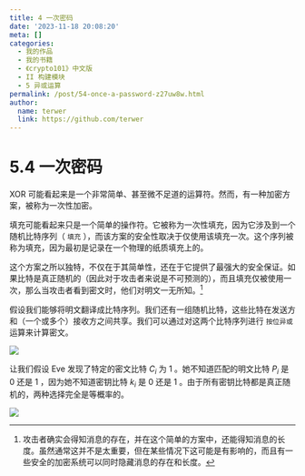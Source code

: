 ```yaml
---
title: 4 一次密码
date: '2023-11-18 20:08:20'
meta: []
categories:
  - 我的作品
  - 我的书籍
  - 《crypto101》中文版
  - II 构建模块
  - 5 异或运算
permalink: /post/54-once-a-password-z27uw8w.html
author:
  name: terwer
  link: https://github.com/terwer
---
```



<!-- more -->




# 5.4 一次密码

XOR 可能看起来是一个非常简单、甚至微不足道的运算符。然而，有一种加密方案，被称为一次性加密。

填充可能看起来只是一个简单的操作符。它被称为一次性填充，因为它涉及到一个随机比特序列（ `填充` ），而该方案的安全性取决于仅使用该填充一次。这个序列被称为填充，因为最初是记录在一个物理的纸质填充上的。

这个方案之所以独特，不仅在于其简单性，还在于它提供了最强大的安全保证。如果比特是真正随机的（因此对于攻击者来说是不可预测的），而且填充仅被使用一次，那么当攻击者看到密文时，他们对明文一无所知。[^1]

假设我们能够将明文翻译成比特序列。我们还有一组随机比特，这些比特在发送方和（一个或多个）接收方之间共享。我们可以通过对这两个比特序列进行 `按位异或` 运算来计算密文。

![](https://img1.terwer.space/api/public/202311172107819.png)

让我们假设 Eve 发现了特定的密文比特 $C_i$ 为 1 。她不知道匹配的明文比特 $P_i$ 是 0 还是 1 ，因为她不知道密钥比特 $k_i$ 是 0 还是 1 。由于所有密钥比特都是真正随机的，两种选择完全是等概率的。

![](https://img1.terwer.space/api/public/202311172211503.png)

[^1]: 攻击者确实会得知消息的存在，并在这个简单的方案中，还能得知消息的长度。虽然通常这并不是太重要，但在某些情况下这可能是有影响的，而且有一些安全的加密系统可以同时隐藏消息的存在和长度。
